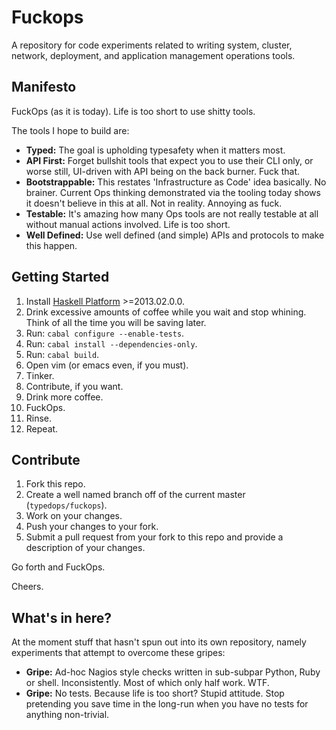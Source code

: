 # Fuckops

A repository for code experiments related to writing system, cluster, network,
deployment, and application management operations tools.

## Manifesto

FuckOps (as it is today). Life is too short to use shitty tools.

The tools I hope to build are:
* **Typed:** The goal is upholding typesafety when it matters most.
* **API First:** Forget bullshit tools that expect you to use their CLI only, or
  worse still, UI-driven with API being on the back burner. Fuck that.
* **Bootstrappable:** This restates 'Infrastructure as Code' idea basically. No
  brainer. Current Ops thinking demonstrated via the tooling today shows it
  doesn't believe in this at all. Not in reality. Annoying as fuck.
* **Testable:** It's amazing how many Ops tools are not really testable at all
  without manual actions involved. Life is too short.
* **Well Defined:** Use well defined (and simple) APIs and protocols to make
  this happen.

## Getting Started

1.  Install [Haskell Platform](http://www.haskell.org/platform/) &gt;=2013.02.0.0.
2.  Drink excessive amounts of coffee while you wait and stop whining. Think of
    all the time you will be saving later.
3.  Run: `cabal configure --enable-tests`.
4.  Run: `cabal install --dependencies-only`.
5.  Run: `cabal build`.
6.  Open vim (or emacs even, if you must).
7.  Tinker.
8.  Contribute, if you want.
9.  Drink more coffee.
10. FuckOps.
11. Rinse.
12. Repeat.

## Contribute

1. Fork this repo.
2. Create a well named branch off of the current master (`typedops/fuckops`).
3. Work on your changes.
4. Push your changes to your fork.
5. Submit a pull request from your fork to this repo and provide a description of your changes.

Go forth and FuckOps.

Cheers.

## What's in here?

At the moment stuff that hasn't spun out into its own repository, namely
experiments that attempt to overcome these gripes:

* **Gripe:** Ad-hoc Nagios style checks written in sub-subpar Python, Ruby or
  shell. Inconsistently. Most of which only half work. WTF.
* **Gripe:** No tests. Because life is too short? Stupid attitude. Stop
  pretending you save time in the long-run when you have no tests for anything
  non-trivial.
